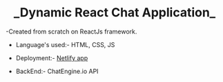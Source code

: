 
<h1 align="center">_Dynamic React Chat Application_</h1>
-Created from scratch on ReactJs framework.

- Language's used:- HTML, CSS, JS

- Deployment:- [Netlify app](https://niks-chatapp-abf3b3.netlify.app)

- BackEnd:- ChatEngine.io API 


